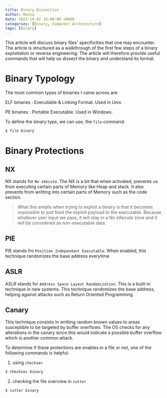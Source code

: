 ```yaml
---
title: Binary Dissection
author: Mouna
date: 2023-10-02 10:00:00 +0000
categories: [Binary, Computer Architecture]
tags: [Binary]
---
```


This article will discuss binary files' specificities that one may encounter. The article is structured as a walkthrough of the first few steps of a binary exploitation or reverse engineering.
The article will therefore provide useful commands that will help us dissect the binary and understand its format.

# Binary Typology
The most common types of binaries I came across are:

ELF binaries
: Executable & Linking Format. Used in Unix.

PE binaries
: Portable Executable. Used in Windows.

To define the binary type, we can use, the `file` command:

```bash
$ file binary
```

# Binary Protections

## NX
NX stands for `No eXecute`. The NX is a bit that when activated, prevents us from executing certain parts of Memory like Heap and stack. It also prevents from writting into certain parts of Memory such as the code section.
> What this entails when trying to exploit a binary is that it becomes impossible to just feed the exploit payload to the executable. Because whatever user input we pass, it will stay in a No eXecute zone and it will be considered as non-executable data.

## PIE
PIE stands fro `Position Independant Executable`. When enabled, this technique randomizes the base address everytime 

## ASLR
ASLR stands for `Address Space Layout Randomization`. This is a built-in technique in new systems. This technique randomizes the base address, helping against attacks such as Return Oriented Programming.

## Canary
This technique consists in writting random known values to areas susceptible to be targeted by buffer overflows. The OS checks for any alterations in the canary since this would indicate a possible buffer overflow which is another common attack.

To determine if these protections are enables in a file or not, one of the following commands is helpful:
1. using `checksec`
```bash
$ checksec binary
```
2. checking the file overview in `cutter`
```bash
$ cutter binary
```
